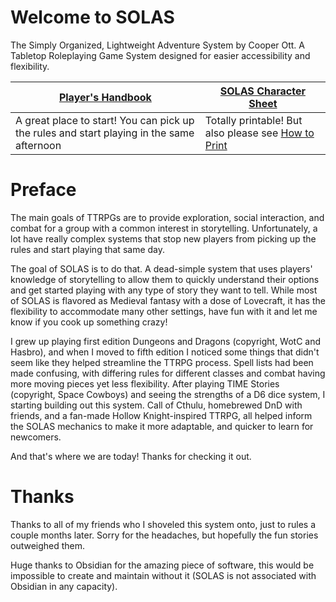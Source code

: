# Welcome to SOLAS
The Simply Organized, Lightweight Adventure System by Cooper Ott. A Tabletop Roleplaying Game System designed for easier accessibility and flexibility.

| [Player's Handbook](Player's%20Handbook/Player's%20Handbook.md) | [SOLAS Character Sheet](Character%20Sheet/SOLAS%20Character%20Sheet.pdf) |
| ---- | ---- |
| A great place to start! You can pick up the rules and start playing in the same afternoon | Totally printable! But also please see [How to Print](How%20to%20Print.md) |

# Preface
The main goals of TTRPGs are to provide exploration, social interaction, and combat for a group with a common interest in storytelling. Unfortunately, a lot have really complex systems that stop new players from picking up the rules and start playing that same day.

The goal of SOLAS is to do that. A dead-simple system that uses players' knowledge of storytelling to allow them to quickly understand their options and get started playing with any type of story they want to tell. While most of SOLAS is flavored as Medieval fantasy with a dose of Lovecraft, it has the flexibility to accommodate many other settings, have fun with it and let me know if you cook up something crazy!

I grew up playing first edition Dungeons and Dragons (copyright, WotC and Hasbro), and when I moved to fifth edition I noticed some things that didn't seem like they helped streamline the TTRPG process. Spell lists had been made confusing, with differing rules for different classes and combat having more moving pieces yet less flexibility. After playing TIME Stories (copyright, Space Cowboys) and seeing the strengths of a D6 dice system, I starting building out this system. Call of Cthulu, homebrewed DnD with friends, and a fan-made Hollow Knight-inspired TTRPG, all helped inform the SOLAS mechanics to make it more adaptable, and quicker to learn for newcomers.

And that's where we are today! Thanks for checking it out.

# Thanks
Thanks to all of my friends who I shoveled this system onto, just to rules a couple months later. Sorry for the headaches, but hopefully the fun stories outweighed them.

Huge thanks to Obsidian for the amazing piece of software, this would be impossible to create and maintain without it (SOLAS is not associated with Obsidian in any capacity).
